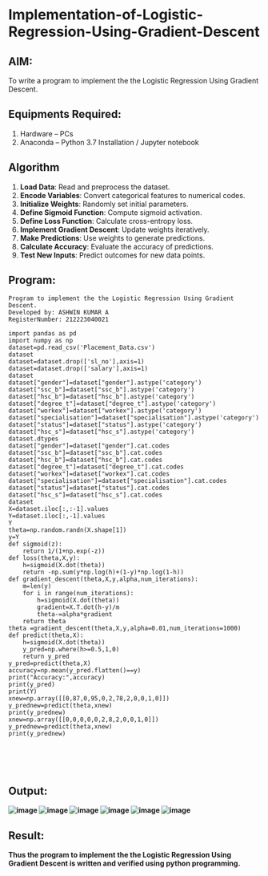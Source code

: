# Implementation-of-Logistic-Regression-Using-Gradient-Descent

## AIM:
To write a program to implement the the Logistic Regression Using Gradient Descent.

## Equipments Required:
1. Hardware – PCs
2. Anaconda – Python 3.7 Installation / Jupyter notebook

## Algorithm

1. **Load Data**: Read and preprocess the dataset.
2. **Encode Variables**: Convert categorical features to numerical codes.
3. **Initialize Weights**: Randomly set initial parameters.
4. **Define Sigmoid Function**: Compute sigmoid activation.
5. **Define Loss Function**: Calculate cross-entropy loss.
6. **Implement Gradient Descent**: Update weights iteratively.
7. **Make Predictions**: Use weights to generate predictions.
8. **Calculate Accuracy**: Evaluate the accuracy of predictions.
9. **Test New Inputs**: Predict outcomes for new data points.

## Program:
```
Program to implement the the Logistic Regression Using Gradient Descent.
Developed by: ASHWIN KUMAR A
RegisterNumber: 212223040021 
```
```
import pandas as pd
import numpy as np
dataset=pd.read_csv('Placement_Data.csv')
dataset
dataset=dataset.drop(['sl_no'],axis=1)
dataset=dataset.drop(['salary'],axis=1)
dataset
dataset["gender"]=dataset["gender"].astype('category')
dataset["ssc_b"]=dataset["ssc_b"].astype('category')
dataset["hsc_b"]=dataset["hsc_b"].astype('category')
dataset["degree_t"]=dataset["degree_t"].astype('category')
dataset["workex"]=dataset["workex"].astype('category')
dataset["specialisation"]=dataset["specialisation"].astype('category')
dataset["status"]=dataset["status"].astype('category')
dataset["hsc_s"]=dataset["hsc_s"].astype('category')
dataset.dtypes
dataset["gender"]=dataset["gender"].cat.codes
dataset["ssc_b"]=dataset["ssc_b"].cat.codes
dataset["hsc_b"]=dataset["hsc_b"].cat.codes
dataset["degree_t"]=dataset["degree_t"].cat.codes
dataset["workex"]=dataset["workex"].cat.codes
dataset["specialisation"]=dataset["specialisation"].cat.codes
dataset["status"]=dataset["status"].cat.codes
dataset["hsc_s"]=dataset["hsc_s"].cat.codes
dataset
X=dataset.iloc[:,:-1].values
Y=dataset.iloc[:,-1].values
Y
theta=np.random.randn(X.shape[1])
y=Y
def sigmoid(z):
    return 1/(1+np.exp(-z))
def loss(theta,X,y):
    h=sigmoid(X.dot(theta))
    return -np.sum(y*np.log(h)+(1-y)*np.log(1-h))
def gradient_descent(theta,X,y,alpha,num_iterations):
    m=len(y)
    for i in range(num_iterations):
        h=sigmoid(X.dot(theta))
        gradient=X.T.dot(h-y)/m
        theta-=alpha*gradient
    return theta
theta =gradient_descent(theta,X,y,alpha=0.01,num_iterations=1000)
def predict(theta,X):
    h=sigmoid(X.dot(theta))
    y_pred=np.where(h>=0.5,1,0)
    return y_pred
y_pred=predict(theta,X)
accuracy=np.mean(y_pred.flatten()==y)
print("Accuracy:",accuracy)
print(y_pred)
print(Y)
xnew=np.array([[0,87,0,95,0,2,78,2,0,0,1,0]])
y_prednew=predict(theta,xnew)
print(y_prednew)
xnew=np.array([[0,0,0,0,0,2,8,2,0,0,1,0]])
y_prednew=predict(theta,xnew)
print(y_prednew)
```
<br><b><br><b><br><b>
## Output:
![image](https://github.com/user-attachments/assets/4fba22b4-5dfd-4cbc-8b22-03b54b3fcf3e)
![image](https://github.com/user-attachments/assets/8f0acdd1-8a5f-41ee-816f-98718d3f89cc)
![image](https://github.com/user-attachments/assets/10073ff1-6b6d-4037-a7c3-dff6a8213dc8)
![image](https://github.com/user-attachments/assets/11836b3c-237e-4b49-a386-5d028ab69641)
![image](https://github.com/user-attachments/assets/ad604f90-6db9-4bc8-a0e1-bae5076b2458)
![image](https://github.com/user-attachments/assets/707a6d5d-b77e-49d0-b353-792147673ffc)

## Result:
Thus the program to implement the the Logistic Regression Using Gradient Descent is written and verified using python programming.


